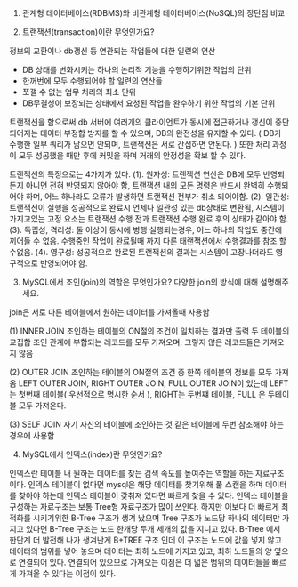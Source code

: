 1. 관계형 데이터베이스(RDBMS)와 비관계형 데이터베이스(NoSQL)의 장단점 비교





2. 트랜잭션(transaction)이란 무엇인가요?

정보의 교환이나 db갱신 등 연관되는 작업들에 대한 일련의 연산
- DB 상태를 변화시키는 하나의 논리적 기능을 수행하기위한 작업의 단위 
- 한꺼번에 모두 수행되어야 할 일련의 연산들 
- 쪼갤 수 없는 업무 처리의 최소 단위 
- DB무결성이 보장되는 상태에서 요청된 작업을 완수하기 위한 작업의 기본 단위 

트랜잭션을 함으로써 db 서버에 여러개의 클라이언트가 동시에 접근하거나 갱신이 중단되어지는 데이터 부정합 방지를 할 수 있으며, 
DB의 완전성을 유지할 수 있다. ( DB가 수행한 일부 쿼리가 남으면 안되며, 트랜잭션은 서로 간섭하면 안된다. )
또한 처리 과정이 모두 성공했을 때만 후에 커밋을 하며 거래의 안정성을 확보 할 수 있다.

트랜잭션의 특징으로는 4가지가 있다.
 (1). 원자성: 트랜잭션 연산은 DB에 모두 반영되든지 아니면 전혀 반영되지 않아야 함, 트랜잭션 내의 모든 명령은 반드시 완벽히 수행되어야 하며, 어느 하나라도 오류가 발생하면 트랜잭션 전부가 취소 되어야함.
 (2). 일관성: 트랜잭션이 실행을 성공적으로 완료시 언제나 일관성 있는 db상태로 변환됨, 시스템이 가지고있는 고정 요소는 트랜잭션 수행 전과 트랜잭션 수행 완료 후의 상태가 같아야 함.
 (3). 독립성, 격리성: 둘 이상이 동시에 병행 실행되는경우, 어느 하나의 작업도 중간에 끼어들 수 없음. 수행중인 작업이 완료될때 까지 다른 태랜잭션에서 수행결과를 참조 할 수없음. 
 (4). 영구성: 성공적으로 완료된 트랜잭션의 결과는 시스템이 고장나더라도 영구적으로 반영되어야 함. 



3. MySQL에서 조인(join)의 역할은 무엇인가요? 다양한 join의 방식에 대해 설명해주세요.

join은 서로 다른 테이블에서 원하는 데이터를 가져올때 사용함

 (1) INNER JOIN
     조인하는 테이블의 ON절의 조건이 일치하는 결과만 출력 두 테이블의 교집합 
     조인 관계에 부합되는 레코드를 모두 가져오며, 그렇지 않은 레코드들은 가져오지 않음
     
 (2) OUTER JOIN
     조인하는 테이블의 ON절의 조건 중 한쪽 테이블의 정보를 모두 가져옴 
     LEFT OUTER JOIN, RIGHT OUTER JOIN, FULL OUTER JOIN이 있는데
     LEFT 는 첫번째 테이블( 우선적으로 명시한 순서 ), RIGHT는 두번쨰 테이블, FULL 은 두테이블 모두 가져온다. 
    
 (3) SELF JOIN
     자기 자신의 테이블에 조인하는 것 
     같은 테이블에 두번 참조해야 하는 경우에 사용함 


4. MySQL에서 인덱스(index)란 무엇인가요?

인덱스란 테이블 내 원하는 데이터를 찾는 검색 속도를 높여주는 역할을 하는 자료구조 이다. 
인덱스 테이블이 없다면 mysql은 해당 데이터를 찾기위해 풀 스캔을 하며 데이터를 찾아야 하는데 인덱스 테이블이 갖춰져 있다면 빠르게 찾을 수 있다. 
인덱스 테이블을 구성하는 자료구조는 보통 Tree형 자료구조가 많이 쓰인다. 
하지만 이보다 더 빠르게 최적화를 시키기위한 B-Tree 구조가 생겨 났으며 
Tree 구조가 노드당 하나의 데이터만 가지고 있다면 B-Tree 구조는 노드 한개당 두개 세개의 값을 지니고 있다.
B-Tree 에서 한단계 더 발전해 나가 생겨난게 B+TREE 구조 인데 이 구조는 노드에 값을 넣지 않고 
데이터의 범위를 넣어 놓으며 데이터는 최하 노드에 가지고 있고, 최하 노드들의 양 옆으로 연결되어 있다.
연결되어 있으므로 가져오는 이점은 더 넓은 범위의 데이터들을 빠르게 가져올 수 있다는 이점이 있다. 



